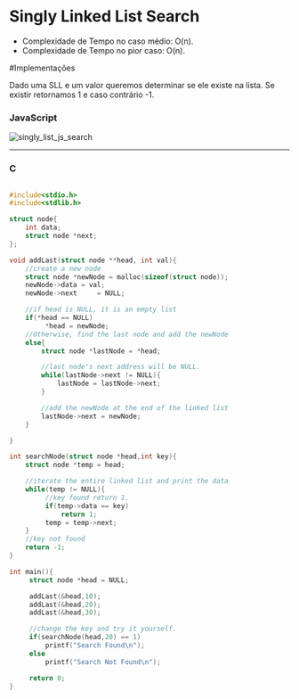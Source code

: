 # Singly Linked List Search

<!-- ![logo](http://localhost:3000/img/singly_list_search.PNG) -->

- Complexidade de Tempo no caso médio: O(n).
- Complexidade de Tempo no pior caso: O(n).

#Implementações

Dado uma SLL e um valor queremos determinar se ele existe na lista. Se existir retornamos 1 e caso contrário -1.

### JavaScript

![singly_list_js_search](http://localhost:3000/img/singly_list_js_search.PNG)

---

### C

```c

#include<stdio.h>
#include<stdlib.h>

struct node{
    int data;
    struct node *next;
};

void addLast(struct node **head, int val){
    //create a new node
    struct node *newNode = malloc(sizeof(struct node));
    newNode->data = val;
    newNode->next     = NULL;

    //if head is NULL, it is an empty list
    if(*head == NULL)
         *head = newNode;
    //Otherwise, find the last node and add the newNode
    else{
        struct node *lastNode = *head;

        //last node's next address will be NULL.
        while(lastNode->next != NULL){
            lastNode = lastNode->next;
        }

        //add the newNode at the end of the linked list
        lastNode->next = newNode;
    }

}

int searchNode(struct node *head,int key){
    struct node *temp = head;

    //iterate the entire linked list and print the data
    while(temp != NULL){
         //key found return 1.
         if(temp->data == key)
             return 1;
         temp = temp->next;
    }
    //key not found
    return -1;
}

int main(){
     struct node *head = NULL;

     addLast(&head,10);
     addLast(&head,20);
     addLast(&head,30);

     //change the key and try it yourself.
     if(searchNode(head,20) == 1)
         printf("Search Found\n");
     else
         printf("Search Not Found\n");

     return 0;
}
```
